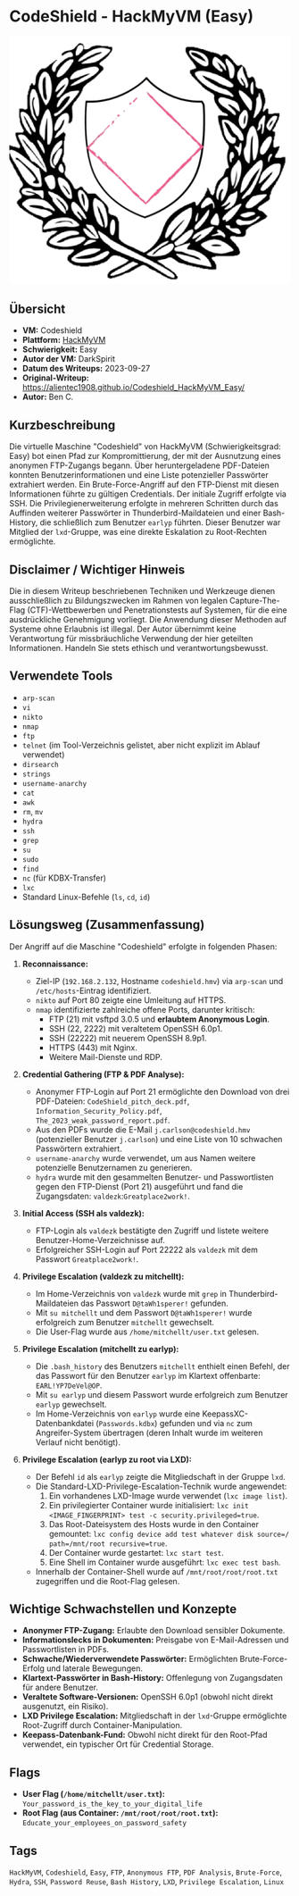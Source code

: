 # CodeShield - HackMyVM (Easy)

![CodeShield Icon](Codeshield.png)

## Übersicht

*   **VM:** Codeshield
*   **Plattform:** [HackMyVM](https://hackmyvm.eu/machines/machine.php?vm=Codeshield)
*   **Schwierigkeit:** Easy
*   **Autor der VM:** DarkSpirit
*   **Datum des Writeups:** 2023-09-27
*   **Original-Writeup:** https://alientec1908.github.io/Codeshield_HackMyVM_Easy/
*   **Autor:** Ben C.

## Kurzbeschreibung

Die virtuelle Maschine "Codeshield" von HackMyVM (Schwierigkeitsgrad: Easy) bot einen Pfad zur Kompromittierung, der mit der Ausnutzung eines anonymen FTP-Zugangs begann. Über heruntergeladene PDF-Dateien konnten Benutzerinformationen und eine Liste potenzieller Passwörter extrahiert werden. Ein Brute-Force-Angriff auf den FTP-Dienst mit diesen Informationen führte zu gültigen Credentials. Der initiale Zugriff erfolgte via SSH. Die Privilegienerweiterung erfolgte in mehreren Schritten durch das Auffinden weiterer Passwörter in Thunderbird-Maildateien und einer Bash-History, die schließlich zum Benutzer `earlyp` führten. Dieser Benutzer war Mitglied der `lxd`-Gruppe, was eine direkte Eskalation zu Root-Rechten ermöglichte.

## Disclaimer / Wichtiger Hinweis

Die in diesem Writeup beschriebenen Techniken und Werkzeuge dienen ausschließlich zu Bildungszwecken im Rahmen von legalen Capture-The-Flag (CTF)-Wettbewerben und Penetrationstests auf Systemen, für die eine ausdrückliche Genehmigung vorliegt. Die Anwendung dieser Methoden auf Systeme ohne Erlaubnis ist illegal. Der Autor übernimmt keine Verantwortung für missbräuchliche Verwendung der hier geteilten Informationen. Handeln Sie stets ethisch und verantwortungsbewusst.

## Verwendete Tools

*   `arp-scan`
*   `vi`
*   `nikto`
*   `nmap`
*   `ftp`
*   `telnet` (im Tool-Verzeichnis gelistet, aber nicht explizit im Ablauf verwendet)
*   `dirsearch`
*   `strings`
*   `username-anarchy`
*   `cat`
*   `awk`
*   `rm`, `mv`
*   `hydra`
*   `ssh`
*   `grep`
*   `su`
*   `sudo`
*   `find`
*   `nc` (für KDBX-Transfer)
*   `lxc`
*   Standard Linux-Befehle (`ls`, `cd`, `id`)

## Lösungsweg (Zusammenfassung)

Der Angriff auf die Maschine "Codeshield" erfolgte in folgenden Phasen:

1.  **Reconnaissance:**
    *   Ziel-IP (`192.168.2.132`, Hostname `codeshield.hmv`) via `arp-scan` und `/etc/hosts`-Eintrag identifiziert.
    *   `nikto` auf Port 80 zeigte eine Umleitung auf HTTPS.
    *   `nmap` identifizierte zahlreiche offene Ports, darunter kritisch:
        *   FTP (21) mit vsftpd 3.0.5 und **erlaubtem Anonymous Login**.
        *   SSH (22, 2222) mit veraltetem OpenSSH 6.0p1.
        *   SSH (22222) mit neuerem OpenSSH 8.9p1.
        *   HTTPS (443) mit Nginx.
        *   Weitere Mail-Dienste und RDP.

2.  **Credential Gathering (FTP & PDF Analyse):**
    *   Anonymer FTP-Login auf Port 21 ermöglichte den Download von drei PDF-Dateien: `CodeShield_pitch_deck.pdf`, `Information_Security_Policy.pdf`, `The_2023_weak_password_report.pdf`.
    *   Aus den PDFs wurde die E-Mail `j.carlson@codeshield.hmv` (potenzieller Benutzer `j.carlson`) und eine Liste von 10 schwachen Passwörtern extrahiert.
    *   `username-anarchy` wurde verwendet, um aus Namen weitere potenzielle Benutzernamen zu generieren.
    *   `hydra` wurde mit den gesammelten Benutzer- und Passwortlisten gegen den FTP-Dienst (Port 21) ausgeführt und fand die Zugangsdaten: `valdezk`:`Greatplace2work!`.

3.  **Initial Access (SSH als valdezk):**
    *   FTP-Login als `valdezk` bestätigte den Zugriff und listete weitere Benutzer-Home-Verzeichnisse auf.
    *   Erfolgreicher SSH-Login auf Port 22222 als `valdezk` mit dem Passwort `Greatplace2work!`.

4.  **Privilege Escalation (valdezk zu mitchellt):**
    *   Im Home-Verzeichnis von `valdezk` wurde mit `grep` in Thunderbird-Maildateien das Passwort `D@taWh1sperer!` gefunden.
    *   Mit `su mitchellt` und dem Passwort `D@taWh1sperer!` wurde erfolgreich zum Benutzer `mitchellt` gewechselt.
    *   Die User-Flag wurde aus `/home/mitchellt/user.txt` gelesen.

5.  **Privilege Escalation (mitchellt zu earlyp):**
    *   Die `.bash_history` des Benutzers `mitchellt` enthielt einen Befehl, der das Passwort für den Benutzer `earlyp` im Klartext offenbarte: `EARL!YP7DeVel@OP`.
    *   Mit `su earlyp` und diesem Passwort wurde erfolgreich zum Benutzer `earlyp` gewechselt.
    *   Im Home-Verzeichnis von `earlyp` wurde eine KeepassXC-Datenbankdatei (`Passwords.kdbx`) gefunden und via `nc` zum Angreifer-System übertragen (deren Inhalt wurde im weiteren Verlauf nicht benötigt).

6.  **Privilege Escalation (earlyp zu root via LXD):**
    *   Der Befehl `id` als `earlyp` zeigte die Mitgliedschaft in der Gruppe `lxd`.
    *   Die Standard-LXD-Privilege-Escalation-Technik wurde angewendet:
        1.  Ein vorhandenes LXD-Image wurde verwendet (`lxc image list`).
        2.  Ein privilegierter Container wurde initialisiert: `lxc init <IMAGE_FINGERPRINT> test -c security.privileged=true`.
        3.  Das Root-Dateisystem des Hosts wurde in den Container gemountet: `lxc config device add test whatever disk source=/ path=/mnt/root recursive=true`.
        4.  Der Container wurde gestartet: `lxc start test`.
        5.  Eine Shell im Container wurde ausgeführt: `lxc exec test bash`.
    *   Innerhalb der Container-Shell wurde auf `/mnt/root/root/root.txt` zugegriffen und die Root-Flag gelesen.

## Wichtige Schwachstellen und Konzepte

*   **Anonymer FTP-Zugang:** Erlaubte den Download sensibler Dokumente.
*   **Informationslecks in Dokumenten:** Preisgabe von E-Mail-Adressen und Passwortlisten in PDFs.
*   **Schwache/Wiederverwendete Passwörter:** Ermöglichten Brute-Force-Erfolg und laterale Bewegungen.
*   **Klartext-Passwörter in Bash-History:** Offenlegung von Zugangsdaten für andere Benutzer.
*   **Veraltete Software-Versionen:** OpenSSH 6.0p1 (obwohl nicht direkt ausgenutzt, ein Risiko).
*   **LXD Privilege Escalation:** Mitgliedschaft in der `lxd`-Gruppe ermöglichte Root-Zugriff durch Container-Manipulation.
*   **Keepass-Datenbank-Fund:** Obwohl nicht direkt für den Root-Pfad verwendet, ein typischer Ort für Credential Storage.

## Flags

*   **User Flag (`/home/mitchellt/user.txt`):** `Your_password_is_the_key_to_your_digital_life`
*   **Root Flag (aus Container: `/mnt/root/root/root.txt`):** `Educate_your_employees_on_password_safety`

## Tags

`HackMyVM`, `Codeshield`, `Easy`, `FTP`, `Anonymous FTP`, `PDF Analysis`, `Brute-Force`, `Hydra`, `SSH`, `Password Reuse`, `Bash History`, `LXD`, `Privilege Escalation`, `Linux`
